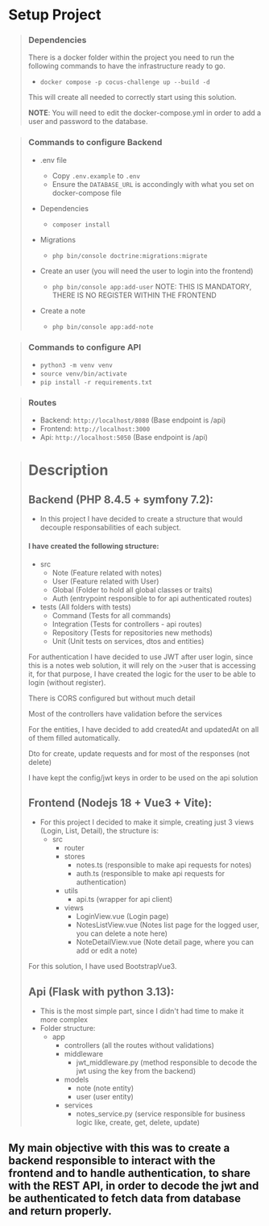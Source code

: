 # Setup Project
> ### Dependencies
> There is a docker folder within the project you need to run the following commands to have the infrastructure ready to go.
> - `docker compose -p cocus-challenge up --build -d`
> 
> This will create all needed to correctly start using this solution.
> 
> **NOTE**: You will need to edit the docker-compose.yml in order to add a user and password to the database. 

> ### Commands to configure Backend
> - .env file
>   - Copy `.env.example` to `.env`
>   - Ensure the `DATABASE_URL` is accondingly with what you set on docker-compose file
> - Dependencies
>   - `composer install`
> - Migrations
>   - `php bin/console doctrine:migrations:migrate`
> 
> - Create an user (you will need the user to login into the frontend)
>   - `php bin/console app:add-user` NOTE: THIS IS MANDATORY, THERE IS NO REGISTER WITHIN THE FRONTEND
> - Create a note
>   - `php bin/console app:add-note`

> ### Commands to configure API
> - `python3 -m venv venv`
> - `source venv/bin/activate`
> - `pip install -r requirements.txt`
>

> ### Routes
> - Backend: `http://localhost/8080` (Base endpoint is /api)
> - Frontend: `http://localhost:3000`
> - Api: `http://localhost:5050` (Base endpoint is /api)

> # Description
> ## Backend (PHP 8.4.5 + symfony 7.2): 
> - In this project I have decided to create a structure that would decouple responsabilities of each subject. 
> #### I have created the following structure:
>   - src
>       - Note (Feature related with notes)
>       - User (Feature related with User)
>       - Global (Folder to hold all global classes or traits)
>       - Auth (entrypoint responsible to for api authenticated routes)
>   - tests (All folders with tests)
>       - Command (Tests for all commands)
>       - Integration (Tests for controllers - api routes)
>       - Repository (Tests for repositories new methods)
>       - Unit (Unit tests on services, dtos and entities)
>
> For authentication I have decided to use JWT after user login, since this is a notes web solution, it will rely on the >user that is accessing it, for that purpose, I have created the logic for the user to be able to login (without register).
>
> There is CORS configured but without much detail
>
> Most of the controllers have validation before the services
>
> For the entities, I have decided to add createdAt and updatedAt on all of them filled automatically.
>
> Dto for create, update requests and for most of the responses (not delete)
>
> I have kept the config/jwt keys in order to be used on the api solution
>
>
> ## Frontend (Nodejs 18 + Vue3 + Vite): 
> - For this project I decided to make it simple, creating just 3 views (Login, List, Detail), the structure is:
>   - src
>       - router
>       - stores
>           - notes.ts (responsible to make api requests for notes)
>           - auth.ts (responsible to make api requests for authentication)
>       - utils
>           - api.ts (wrapper for api client)
>       - views
>           - LoginView.vue (Login page)
>           - NotesListView.vue (Notes list page for the logged user, you can delete a note here)
>           - NoteDetailView.vue (Note detail page, where you can add or edit a note)
>
> For this solution, I have used BootstrapVue3.
>
>
> ## Api (Flask with python 3.13): 
> - This is the most simple part, since I didn't had time to make it more complex
> - Folder structure:
>   - app
>       - controllers (all the routes without validations)
>       - middleware
>           - jwt_middleware.py (method responsible to decode the jwt using the key from the backend)
>       - models
>           - note (note entity)
>           - user (user entity)
>       - services
>           - notes_service.py (service responsible for business logic like, create, get, delete, update)
>
>

## My main objective with this was to create a backend responsible to interact with the frontend and to handle authentication, to share with the REST API, in order to decode the jwt and be authenticated to fetch data from database and return properly.
